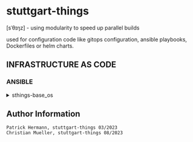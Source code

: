 # stuttgart-things
[sˈθɪŋz] - using modularity to speed up parallel builds

used for configuration code like gitops configuration, ansible playbooks, Dockerfiles or helm charts.  

## INFRASTRUCTURE AS CODE

### ANSIBLE

<details><summary>sthings-base_os</summary>

#### INSTALL 

[CHECK RELEASES](https://github.com/stuttgart-things/stuttgart-things/releases)

```bash
# INSTALL ROLE - EXAMPLE VERSION
COLLECTION_VERSION=0.1.8
ansible-galaxy collection install -f \
https://github.com/stuttgart-things/stuttgart-things/releases/download/${COLLECTION_VERSION}/sthings-base_os-${COLLECTION_VERSION}.tar.gz
```

#### EXAMPLE INVENTORY FILE 

```bash
cat <<EOF > inv
10.100.136.151 #example host
EOF
```

#### DEPLOY BINARIES

```bash
ansible-playbook sthings.base_os \
-i inv -vv \
-e target_host=all \
-e profile=sthings-bins \
-vv
```

</details>

Author Information
------------------
```
Patrick Hermann, stuttgart-things 03/2023
Christian Mueller, stuttgart-things 08/2023
```

